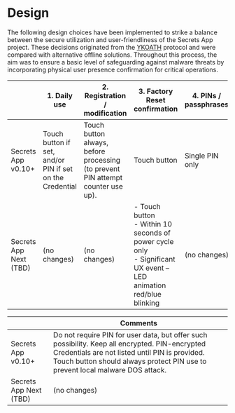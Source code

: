 # Design

The following design choices have been implemented to strike a balance between the secure utilization and
user-friendliness of the Secrets App project. These decisions originated from the [YKOATH] protocol and were compared with
alternative offline solutions. Throughout this process, the aim was to ensure a basic level of safeguarding against
malware threats by incorporating physical user presence confirmation for critical operations.

[YKOATH]: https://developers.yubico.com/OATH/YKOATH_Protocol.html

|                        | 1\. Daily use                                               | 2\. Registration / modification                                                 | 3\. Factory Reset confirmation                                                                                           | 4\. PINs / passphrases | 5\. PIN change guard         | 6\. Attack vector protection | 7\. Token validation period                     |
|------------------------|-------------------------------------------------------------|---------------------------------------------------------------------------------|--------------------------------------------------------------------------------------------------------------------------|------------------------|------------------------------|------------------------------|-------------------------------------------------|
| Secrets App v0.10+     | Touch button if set, and/or<br>PIN if set on the Credential | Touch button always, before processing (to prevent PIN attempt counter use up). | Touch button                                                                                                             | Single PIN only        | Current PIN and Touch button | Local / Malware              | Each request, where PIN is needed (per request) |
| Secrets App Next (TBD) | (no changes)                                                | (no changes)                                                                    | \- Touch button<br>\- Within 10 seconds of power cycle only<br>\- Significant UX event – LED animation red/blue blinking | (no changes)           | (no changes)                 | (no changes)                 | (no changes)                                    |



|                        | Comments                                                                                                                                                                                                                          |
|------------------------|-----------------------------------------------------------------------------------------------------------------------------------------------------------------------------------------------------------------------------------|
| Secrets App v0.10+     | Do not require PIN for user data, but offer such possibility. Keep all encrypted. PIN-encrypted Credentials are not listed until PIN is provided. Touch button should always protect PIN use to prevent local malware DOS attack. |
| Secrets App Next (TBD) | (no changes)                                                                                                                                                                                                                      |


